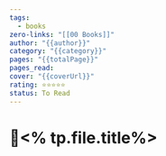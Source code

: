 ```yaml
---
tags:
  - books
zero-links: "[[00 Books]]"
author: "{{author}}"
category: "{{category}}"
pages: "{{totalPage}}"
pages_read:
cover: "{{coverUrl}}"
rating: ⭐⭐⭐⭐⭐
status: To Read
---
```

# 📔<% tp.file.title%>
